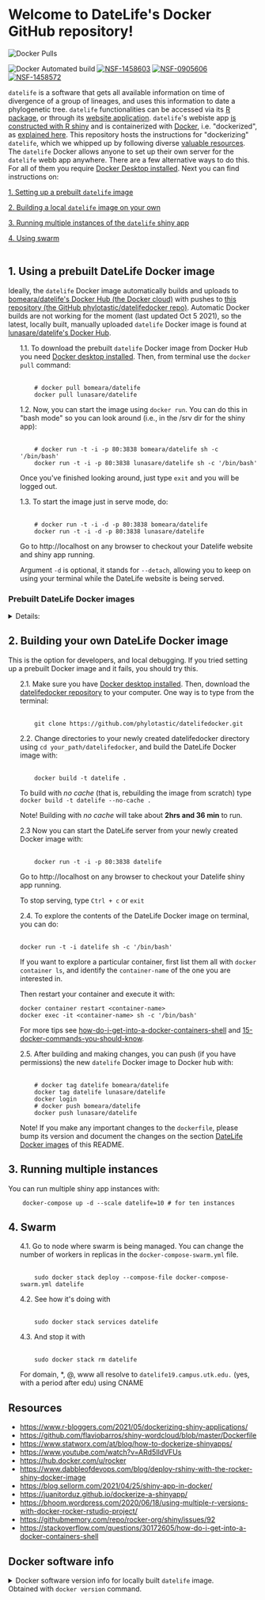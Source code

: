 # Welcome to DateLife's Docker GitHub repository!

![Docker Pulls](https://img.shields.io/docker/pulls/lunasare/datelife?color=green)
<!--![Docker Cloud Build Status](https://img.shields.io/docker/cloud/build/bomeara/datelife)-->
![Docker Automated build](https://img.shields.io/docker/automated/lunasare/datelife?color=green)
[![NSF-1458603](https://img.shields.io/badge/NSF-1458603-blue.svg)](https://nsf.gov/awardsearch/showAward?AWD_ID=1458603)
[![NSF-0905606](https://img.shields.io/badge/NSF-0905606-blue.svg)](https://nsf.gov/awardsearch/showAward?AWD_ID=0905606)
[![NSF-1458572](https://img.shields.io/badge/NSF-1458572-blue.svg)](https://nsf.gov/awardsearch/showAward?AWD_ID=1458572)

`datelife` is a software that gets all available information on time of divergence of a group of lineages, and uses this information to date a phylogenetic tree.
`datelife` functionalities can be accessed via its [R package](https://github.com/phylotastic/datelife), or through its [website application]().
`datelife`'s webiste app [is constructed with R shiny](https://github.com/phylotastic/datelifeweb) and is containerized with [Docker](https://www.docker.com/?utm_source=google&utm_medium=cpc&utm_campaign=dockerhomepage&utm_content=namer&utm_term=dockerhomepage&utm_budget=growth&gclid=CjwKCAjw7--KBhAMEiwAxfpkWMXM6XbTANoSspqojqsXX7dBeTm13Yc7lwzn8kz7iAWAT_m0fEo9MRoCq9MQAvD_BwE), i.e. "dockerized", as [explained here](https://www.r-bloggers.com/2021/05/dockerizing-shiny-applications/). This repository hosts the instructions for  "dockerizing" `datelife`, which we whipped up by following diverse [valuable resources](#resources). The `datelife` Docker allows anyone to set up their own server for the `datelife` webb app anywhere.
There are a few alternative ways to do this. For all of them you require [Docker Desktop installed](https://www.docker.com/products/docker-desktop). Next you can find instructions on:

[1. Setting up a prebuilt `datelife` image](#1-using-a-prebuilt-datelife-docker-image)

[2. Building a local `datelife` image on your own](#2-building-your-own-datelife-docker-image)

[3. Running multiple instances of the `datelife` shiny app](#3-running-multiple-instances)

[4. Using swarm](#4-swarm)
<br><br>

## 1. Using a prebuilt DateLife Docker image

Ideally, the `datelife` Docker image automatically builds and uploads to [bomeara/datelife's Docker Hub (the Docker cloud)](https://hub.docker.com/r/bomeara/datelife/dockerfile) with pushes to [this repository (the GitHub phylotastic/datelifedocker repo)](https://github.com/phylotastic/datelifedocker). Automatic Docker builds are not working for the moment (last updated Oct 5 2021), so the latest, locally built, manually uploaded `datelife` Docker image is found at [lunasare/datelife's Docker Hub](https://hub.docker.com/repository/docker/lunasare/datelife).

<!-- Look at this for list styling: https://gist.github.com/bertobox/3503850#gistcomment-1213320 -->

<ul style="list-style-type:none;">
  <li> 1.1. To download the prebuilt <code>datelife</code> Docker image from Docker Hub you need <a href="https://www.docker.com/products/docker-desktop">Docker desktop installed</a>. Then, from terminal use the <code>docker pull</code> command:
  </li><br>

```shell
    # docker pull bomeara/datelife
    docker pull lunasare/datelife
```

  <li> 1.2. Now, you can start the image using <code>docker run</code>. You can do this in "bash mode" so you can look around (i.e., in the /srv dir for the shiny app):
  </li><br>

```shell
    # docker run -t -i -p 80:3838 bomeara/datelife sh -c '/bin/bash'
    docker run -t -i -p 80:3838 lunasare/datelife sh -c '/bin/bash'
```

Once you've finished looking around, just type `exit` and you will be logged out.

  <li> 1.3. To start the image just in serve mode, do:
  </li><br>

```shell
    # docker run -t -i -d -p 80:3838 bomeara/datelife
    docker run -t -i -d -p 80:3838 lunasare/datelife
```

Go to http://localhost on any browser to checkout your Datelife website and shiny app running.

Argument `-d` is optional, it stands for `--detach`, allowing you to keep on using your terminal while the DateLife website is being served.

</ul>

### Prebuilt DateLife Docker images
<details>
<summary>Details:</summary>

### latest version

- Was built with the 'Dockerfile' from `datelifedocker V.0.5.0`
- Automatic installation of package [datelifeplot]() failed, so, it was manually
installed into the local container with `devtools::install_github("phylotastic/datelifeplot")`
before pushing to Docker Hub.

</details>

## 2. Building your own DateLife Docker image

This is the option for developers, and local debugging. If you tried setting up a prebuilt Docker image and it fails, you should try this.

<ul style="list-style-type:none;">
  <li> 2.1. Make sure you have <a href="https://www.docker.com/products/docker-desktop">Docker desktop installed</a>. Then, download the <a href="https://github.com/phylotastic/datelifedocker">datelifedocker repository</a> to your computer. One way is to type from the terminal:
  </li><br>

```shell
    git clone https://github.com/phylotastic/datelifedocker.git
```

  <li> 2.2. Change directories to your newly created datelifedocker directory using <code>cd your_path/datelifedocker</code>, and build the DateLife Docker image with:
  </li><br>

```shell
    docker build -t datelife .
```

To build with _no cache_ (that is, rebuilding the image from scratch)
type `docker build -t datelife --no-cache .`

Note! Building with _no cache_ will take about **2hrs and 36 min** to run.

  <li> 2.3 Now you can start the DateLife server from your newly created Docker image with:
  </li><br>

```shell
    docker run -t -i -p 80:3838 datelife
```

Go to http://localhost on any browser to checkout your Datelife shiny app running.

To stop serving, type `Ctrl + c` or `exit`

  <li> 2.4. To explore the contents of the DateLife Docker image on terminal, you can do:
  </li><br>

```shell
docker run -t -i datelife sh -c '/bin/bash'
```

If you want to explore a particular container, first list them all with `docker container ls`, and identify the `container-name` of the one you are interested in.

Then restart your container and execute it with:

```shell
docker container restart <container-name>
docker exec -it <container-name> sh -c '/bin/bash'
```

For more tips see [how-do-i-get-into-a-docker-containers-shell](https://stackoverflow.com/questions/30172605/how-do-i-get-into-a-docker-containers-shell)
and [15-docker-commands-you-should-know](https://towardsdatascience.com/15-docker-commands-you-should-know-970ea5203421).

  <li> 2.5. After building and making changes, you can push (if you have permissions) the new <code>datelife</code> Docker image to Docker hub with:
  </li><br>

```shell
    # docker tag datelife bomeara/datelife
    docker tag datelife lunasare/datelife
    docker login
    # docker push bomeara/datelife
    docker push lunasare/datelife
```

Note! If you make any important changes to the `dockerfile`, please bump its version and
document the changes on the section [DateLife Docker images](#dateLife-docker-images) of this README.

</ul>

## 3. Running multiple instances

You can run multiple shiny app instances with:

```shell
    docker-compose up -d --scale datelife=10 # for ten instances
```

## 4. Swarm

<ul style="list-style-type:none;">
  <li> 4.1. Go to node where swarm is being managed. You can change the number of workers in replicas in the <code>docker-compose-swarm.yml</code> file.
  </li><br>

```shell
    sudo docker stack deploy --compose-file docker-compose-swarm.yml datelife
```

  <li> 4.2. See how it's doing with
  </li><br>

```shell
    sudo docker stack services datelife
```

  <li> 4.3. And stop it with
  </li><br>

```shell
    sudo docker stack rm datelife
```

For domain, *, @, www all resolve to `datelife19.campus.utk.edu.` (yes, with a period after edu) using CNAME

</ul>

## Resources

- https://www.r-bloggers.com/2021/05/dockerizing-shiny-applications/
- https://github.com/flaviobarros/shiny-wordcloud/blob/master/Dockerfile
- https://www.statworx.com/at/blog/how-to-dockerize-shinyapps/
- https://www.youtube.com/watch?v=ARd5IldVFUs
- https://hub.docker.com/u/rocker
- https://www.dabbleofdevops.com/blog/deploy-rshiny-with-the-rocker-shiny-docker-image
- https://blog.sellorm.com/2021/04/25/shiny-app-in-docker/
- https://juanitorduz.github.io/dockerize-a-shinyapp/
- https://bhoom.wordpress.com/2020/06/18/using-multiple-r-versions-with-docker-rocker-rstudio-project/
- https://githubmemory.com/repo/rocker-org/shiny/issues/92
- https://stackoverflow.com/questions/30172605/how-do-i-get-into-a-docker-containers-shell


## Docker software info

<details>
<summary>Docker software version info for locally built <code>datelife</code> image.
<br> Obtained with <code>docker version</code> command.</summary>


```shell
Client: Docker Engine - Community
 Cloud integration: 1.0.7
 Version:           20.10.2
 API version:       1.41
 Go version:        go1.13.15
 Git commit:        2291f61
 Built:             Mon Dec 28 16:12:42 2020
 OS/Arch:           darwin/amd64
 Context:           default
 Experimental:      true

Server: Docker Engine - Community
 Engine:
  Version:          20.10.2
  API version:      1.41 (minimum version 1.12)
  Go version:       go1.13.15
  Git commit:       8891c58
  Built:            Mon Dec 28 16:15:28 2020
  OS/Arch:          linux/amd64
  Experimental:     true
 containerd:
  Version:          1.4.3
  GitCommit:        269548fa27e0089a8b8278fc4fc781d7f65a939b
 runc:
  Version:          1.0.0-rc92
  GitCommit:        ff819c7e9184c13b7c2607fe6c30ae19403a7aff
 docker-init:
  Version:          0.19.0
  GitCommit:        de40ad0
```

</details>
